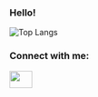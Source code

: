 <h3>Hello!</h3>

![Top Langs](https://github-readme-stats.vercel.app/api/top-langs/?username=sloaneeliza&layout=compact&hide=jupyter%20notebook)


<h3 align="left">Connect with me:</h3>
<p align="left">
<a href="https://www.linkedin.com/in/sloane-wright/" target="blank"><img align="center" src="https://cdn.jsdelivr.net/npm/simple-icons@3.0.1/icons/linkedin.svg" alt="" height="30" width="40" /></a>
